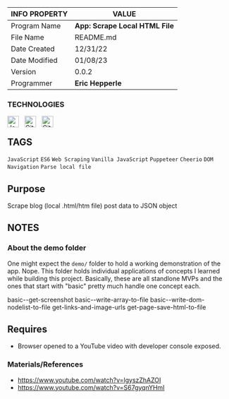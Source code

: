 | INFO PROPERTY | VALUE                                  |
| ------------- | -------------------------------------- |
| Program Name  | **App: Scrape Local HTML File** |
| File Name     | README.md                              |
| Date Created  | 12/31/22                               |
| Date Modified | 01/08/23                               |
| Version       | 0.0.2                                  |
| Programmer    | **Eric Hepperle**                      |

### TECHNOLOGIES

<img align="left" alt="JavaScript" title="JavaScript" width="26px" src="https://cdn.jsdelivr.net/gh/devicons/devicon/icons/javascript/javascript-original.svg" style="padding-right:10px;" />

<img align="left" alt="Git" title="Git" width="26px" src="https://cdn.jsdelivr.net/gh/devicons/devicon/icons/git/git-original.svg" style="padding-right:10px;" />

<img align="left" alt="GitHub" title="GitHub" width="26px" src="https://user-images.githubusercontent.com/3369400/139448065-39a229ba-4b06-434b-bc67-616e2ed80c8f.png" style="padding-right:10px;" />

<br>

## TAGS
`JavaScript` `ES6` `Web Scraping` `Vanilla JavaScript` `Puppeteer` `Cheerio` `DOM Navigation` `Parse local file`

## Purpose

Scrape blog (local .html/htm file) post data to JSON object
    
## NOTES
### About the demo folder
One might expect the `demo/` folder to hold a working demonstration of the app. Nope. This folder holds individual applications of concepts I learned while building this project. Basically, these are all standlone MVPs and the ones that start with "basic" pretty much handle one concept each.

basic--get-screenshot
basic--write-array-to-file
basic--write-dom-nodelist-to-file
get-links-and-image-urls
get-page-save-html-to-file

## Requires
* Browser opened to a YouTube video with developer console exposed.
    
### Materials/References

- https://www.youtube.com/watch?v=lgyszZhAZOI
- https://www.youtube.com/watch?v=S67gyqnYHmI
